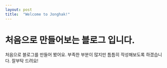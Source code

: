 ```yaml
---
layout: post
title:  "Welcome to Jonghak!"
---
```


# 처음으로 만들어보는 블로그 입니다.

처음으로 블로그를 만들어 봤어요.
부족한 부분이 많지만 틈틈히 작성해보도록 하겠습니다. 잘부탁 드려요!
